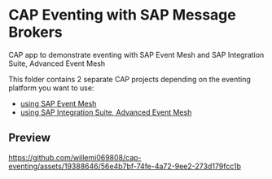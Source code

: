 # CAP Eventing with SAP Message Brokers
CAP app to demonstrate eventing with SAP Event Mesh and SAP Integration Suite, Advanced Event Mesh

This folder contains 2 separate CAP projects depending on the eventing platform you want to use:
- [using SAP Event Mesh](/event%20mesh/)
- [using SAP Integration Suite, Advanced Event Mesh](/advanced%20event%20mesh/)

## Preview

https://github.com/willemi069808/cap-eventing/assets/19388646/56e4b7bf-74fe-4a72-9ee2-273d179fcc1b
